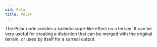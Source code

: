 ```yaml
---
uid: Polar
title: Polar
---
```


The Polar node creates a kaleidoscope-like effect on a terrain. It can be very useful for creating a distortion that can be merged with the original terrain, or used by itself for a surreal output.

